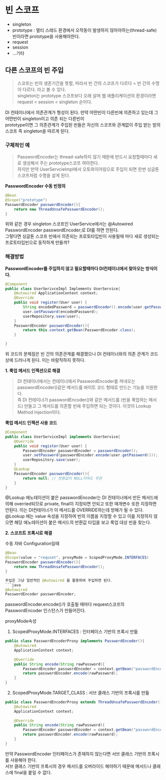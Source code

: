 # 빈 스코프
- singleton
- prototype : 멀티 스레드 환경에서 오작동이 발생하지 않아야하는(thread-safe) 빈이라면 prototype을 사용해야한다.
- request
- session
- ...기타

## 다른 스코프의 빈 주입
> 스코프는 빈의 생존기간을 뜻함, 따라서 빈 간의 스코프가 다르다 = 빈 간의 수명이 다르다. 라고 볼 수 있다.  
singleton는 prototype 스코프보다 오래 살며 웹 애플리케이션의 환경이라면 request < session < singleton 순이다.  

DI 컨테이너에서 의존관계가 형성이 된다. 만약 어떤빈이 다른빈에 의존하고 있는데 그 어떤빈이 singleton이고 의존 되는 다른빈이  
prototype이면 그 의존관계가 주입된 빈들은 자신의 스코프와 관계없이 주입 받는 빋의 스코프 즉 singleton을 따르게 된다.  

### 구체적인 예
> PasswordEncoder는 thread-safe하지 않기 때문에 반드시 요청할때마다 새로 생성해서 주는 prototype스코프 여아한다.  
하지만 만약 UserServcieImpl에서 오토와이어링으로 주입이 되면 한번 싱글톤 스코프처럼 수명을 살게 된다.

**PasswordEncoder 수동 빈정의**
```java
@Bean
@Scope("prototype")
PasswordEncoder passwordEncoder(){
    return new ThreadUnsafePasswordEncoder();
}
```
위와 같은 경우 singleton 스코프인 UserService에서는  @Autowired PasswordEncoder passwordEncoder;로 DI를 하면 안된다.  
그렇다면 싱글톤 스코프 빈에서 의존되는 프로토타입빈이 사용될때 마다 새로 생성되는 프로토타입빈으로 동작하게 만들까?  

### 해결방법
**PasswordEncoder를 주입하지 않고 필요할때마다 DI컨테이너에서 찾아오는 방식이다.**
```java
@Component
public class UserSerivceImpl Implements UserService{
    @Autowired ApplicationContext context;
    @Override
    public void register(User user) {
        String encodedPassword = passwordEncoder().encode(user.getPassword());
        user.setPassword(encodedPassword);
        userRepository.save(user);
    }
    PasswordEncoder passwordEncoder(){
        return this.context.getBean(PasswordEncoder.class);
    }

}
```
위 코드의 문제점은 빈 간의 의존관계를 해결했으나 DI 컨테이너와의 의존 관계가 코드상에 드러나게 된다. 이는 바람직하지 못하다.  

**1. 룩업 메서드 인젝션으로 해결**  
>DI 컨테이너에서는 컨테이너에서 PasswordEncoder를 꺼내오는 passwordEncoder()같은 메서드를 바이트 코드 형태로 만드는 기능을 지원한다.  
즉 DI 컨테이너가 passwordEncoder()와 같은 메서드를 (빈을 룩업하는 메서드) 만들고 그 메서드를 의존할 빈에 주입하면 되는 것이다. 이것이 Lookup Method Injection이다.

**룩업 메서드 인젝션 사용 코드**
```java
@Component
public class UserServiceImpl implements UserService{
    @Override
    public void register(User user) {
        PasswordEncoder passwordEncoder = passwordEncoder();
        user.setPassword(passwordEncoder.encode(user.getPassword()));
        userRepository.save(user);
    }
    @Lookup
    PasswordEncoder passwordEncoder(){
        return null; // 반환값이 NULL이여도 무관
    }
}

```
@Lookup 애노테이션이 붙은 passwordEncoder는 DI 컨테이너에서 만든 메서드에 의해 overried되므로 private, final이 지정되면 안되고 또한
매개변수 또한 지정하면 안된다. 이는 DI컨테이너가 이 메서드를 OVERRIDE하는데 방해가 될 수 있다.
@Lookup 에는 value 속성을 지정하여 빈의 이름을 지정할 수 있고 이를 지정하지 않으면 해당 애노테이션이 붙은 메서드의 반환값 타입을 보고 룩업 대상 빈을 찾는다.  



**2. 스코프트 프록시로 해결**

수동 자바 Configuration일때
```java
@Bean
@Scope(value = "requset", proxyMode = ScopedProxyMode.INTERFACES)
PasswordEncoder passwordEncoder(){
    return new ThreadUnsafePasswordEncoder();
}

주입은 그냥 일반적인 @Autowired 을 활용하여 주입하면 된다.
```java
@Autowired
PasswordEncoder passwordEncoder;
```
passwordEncoder.encode()가 호출될 때마다 request스코프의 PasswordEncoder 인스턴스가 만들어진다.


proxyMode속성
1. ScopedProxyMode.INTERFACES : 인터페이스 기반의 프록시 만듦
```java
public class PasswordEncoderProxy implements PasswordEncoder(){
    @Autowired
    ApplicationContext context;
    
    @Override
    public String encode(String rawPassword){
        PasswordEncoder passwordEncoder = context.getBean("passwordEncoder", PasswordEncoder.class);
        return passwordEncoder.encode(rawPassword);
    }
}
```
2. ScopedProxyMode.TARGET_CLASS : 서브 클래스 기반의 프록시를 만듦
```java
public class PasswordEncoderProxy extends ThreadUnsafePasswordEncoder(){
    @Autowired
    ApplicationContext context;
    
    @Override
    public String encode(String rawPassword){
        PasswordEncoder passwordEncoder = context.getBean("passwordEncoder", PasswordEncoder.class);
        return passwordEncoder.encode(rawPassword);
    }
}
```

만약 PasswordEncoder 인터페이스가 존재하지 않는다면 서브 클래스 기반의 프록시를 사용해야 한다.  
서브 클래스 기반의 프록시의 경우 메서드를 오버라이드 해야하기 때문에 메서드나 클래스에 final을 붙일 수 없다.  
